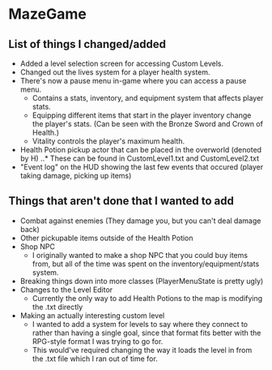 # MazeGame

## List of things I changed/added

* Added a level selection screen for accessing Custom Levels.
* Changed out the lives system for a player health system.
* There's now a pause menu in-game where you can access a pause menu.
  * Contains a stats, inventory, and equipment system that affects player stats.
  * Equipping different items that start in the player inventory change the player's stats.
  (Can be seen with the Bronze Sword and Crown of Health.)
  * Vitality controls the player's maximum health.
* Health Potion pickup actor that can be placed in the overworld (denoted by H)
..* These can be found in CustomLevel1.txt and CustomLevel2.txt
* "Event log" on the HUD showing the last few events that occured
(player taking damage, picking up items)

## Things that aren't done that I wanted to add
* Combat against enemies (They damage you, but you can't deal damage back)
* Other pickupable items outside of the Health Potion
* Shop NPC
  * I originally wanted to make a shop NPC that you could buy items from,
but all of the time was spent on the inventory/equipment/stats system.
* Breaking things down into more classes (PlayerMenuState is pretty ugly)
* Changes to the Level Editor
  * Currently the only way to add Health Potions to the map is modifying the .txt directly
* Making an actually interesting custom level
  * I wanted to add a system for levels to say where they connect to rather than having
a single goal, since that format fits better with the RPG-style format I was trying to go for.
   * This would've required changing the way it loads the level in from the .txt file which I
ran out of time for.